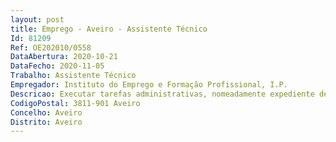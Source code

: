 ```yaml
--- 
layout: post
title: Emprego - Aveiro - Assistente Técnico
Id: 81209
Ref: OE202010/0558
DataAbertura: 2020-10-21
DataFecho: 2020-11-05
Trabalho: Assistente Técnico
Empregador: Instituto do Emprego e Formação Profissional, I.P.
Descricao: Executar tarefas administrativas, nomeadamente expediente de correio internoe externo, organização do armazém e processos de aquisição, receção e registode bens, colaboração na gestão e manutenção do património (frota automóvel,mobiliário e equipamento)   Atendimento ao publico, incluindo telefone e encaminhamento de chamadas   Apoio no âmbito das medidas de emprego e de formação   Colaborar em outras tarefas, sempre que necessário
CodigoPostal: 3811-901 Aveiro
Concelho: Aveiro
Distrito: Aveiro
--- 
```

